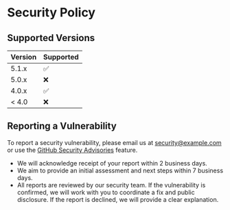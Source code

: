 # Security Policy

## Supported Versions


| Version | Supported          |
| ------- | ------------------ |
| 5.1.x   | :white_check_mark: |
| 5.0.x   | :x:                |
| 4.0.x   | :white_check_mark: |
| < 4.0   | :x:                |

## Reporting a Vulnerability

To report a security vulnerability, please email us at [security@example.com](mailto:security@example.com) or use the [GitHub Security Advisories](https://github.com/OWNER/REPO/security/advisories) feature.

- We will acknowledge receipt of your report within 2 business days.
- We aim to provide an initial assessment and next steps within 7 business days.
- All reports are reviewed by our security team. If the vulnerability is confirmed, we will work with you to coordinate a fix and public disclosure. If the report is declined, we will provide a clear explanation.
